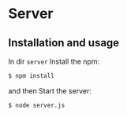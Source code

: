 # Server

## Installation and usage
In dir `server` Install the npm:
```bash
$ npm install
```
and then Start the server:
```bash
$ node server.js
```
